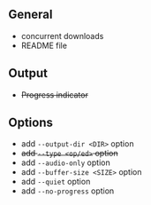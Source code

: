 ## General
- concurrent downloads
- README file

## Output
- ~~Progress indicator~~

## Options
- add `--output-dir <DIR>` option
- ~~add `--type <op/ed>` option~~
- add `--audio-only` option
- add `--buffer-size <SIZE>` option
- add `--quiet` option
- add `--no-progress` option
